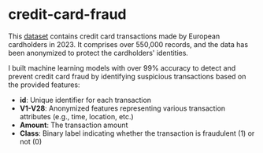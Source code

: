 # credit-card-fraud
This [dataset](https://www.kaggle.com/datasets/nelgiriyewithanacredit-card-fraud-detection-dataset-2023) contains credit card transactions made by European cardholders in 2023. It comprises over 550,000 records, and the data has been anonymized to protect the cardholders' identities.

I built machine learning models with over 99% accuracy to detect and prevent credit card fraud by identifying suspicious transactions based on the provided features:
* **id**: Unique identifier for each transaction
* **V1-V28**: Anonymized features representing various transaction attributes (e.g., time, location, etc.)
* **Amount**: The transaction amount
* **Class**: Binary label indicating whether the transaction is fraudulent (1) or not (0)
